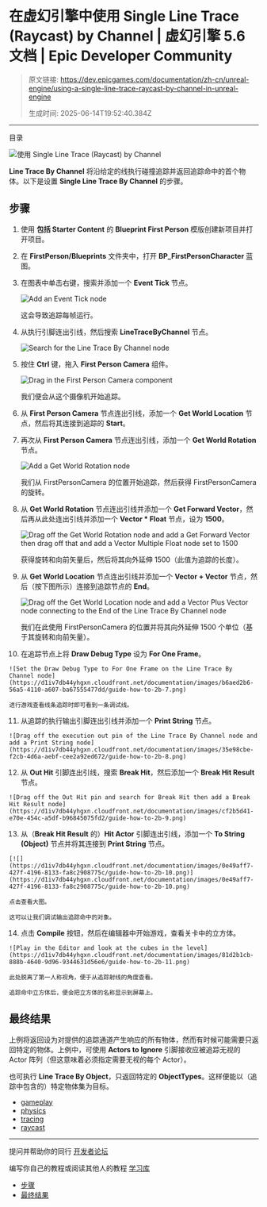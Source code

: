 # 在虚幻引擎中使用 Single Line Trace (Raycast) by Channel | 虚幻引擎 5.6 文档 | Epic Developer Community

> 原文链接: https://dev.epicgames.com/documentation/zh-cn/unreal-engine/using-a-single-line-trace-raycast-by-channel-in-unreal-engine
> 
> 生成时间: 2025-06-14T19:52:40.384Z

---

目录

![使用 Single Line Trace (Raycast) by Channel](https://dev.epicgames.com/community/api/documentation/image/5fb64e9d-6a6e-49e5-81e9-352c574d7aa0?resizing_type=fill&width=1920&height=335)

**Line Trace By Channel** 将沿给定的线执行碰撞追踪并返回追踪命中的首个物体。以下是设置 **Single Line Trace By Channel** 的步骤。

## 步骤

1.  使用 **包括 Starter Content** 的 **Blueprint First Person** 模版创建新项目并打开项目。
    
2.  在 **FirstPerson/Blueprints** 文件夹中，打开 **BP\_FirstPersonCharacter** 蓝图。
    
3.  在图表中单击右键，搜索并添加一个 **Event Tick** 节点。
    
    ![Add an Event Tick node](https://d1iv7db44yhgxn.cloudfront.net/documentation/images/8358be8c-a572-406c-b5b9-66c0a6626d66/guide-how-to-2b-1.png)
    
    这会导致追踪每帧运行。
    
4.  从执行引脚连出引线，然后搜索 **LineTraceByChannel** 节点。
    
    ![Search for the Line Trace By Channel node](https://d1iv7db44yhgxn.cloudfront.net/documentation/images/80baa825-6b3c-4967-a49a-d0e5cc933d74/guide-how-to-2b-2.png)
5.  按住 **Ctrl** 键，拖入 **First Person Camera** 组件。
    
    ![Drag in the First Person Camera component](https://d1iv7db44yhgxn.cloudfront.net/documentation/images/7c2ab140-2aba-4d51-9055-5eaad1baa21d/guide-how-to-2b-3.png)
    
    我们便会从这个摄像机开始追踪。
    
6.  从 **First Person Camera** 节点连出引线，添加一个 **Get World Location** 节点，然后将其连接到追踪的 **Start**。
    
7.  再次从 **First Person Camera** 节点连出引线，添加一个 **Get World Rotation** 节点。
    
    ![Add a Get World Rotation node](https://d1iv7db44yhgxn.cloudfront.net/documentation/images/cc4a4c5a-cfa3-43d2-a2e8-e3232fefd408/guide-how-to-2b-4.png)
    
    我们从 FirstPersonCamera 的位置开始追踪，然后获得 FirstPersonCamera 的旋转。
    
8.  从 **Get World Rotation** 节点连出引线并添加一个 **Get Forward Vector**，然后再从此处连出引线并添加一个 **Vector \* Float** 节点，设为 **1500**。
    
    ![Drag off the Get World Rotation node and add a Get Forward Vector then drag off that and add a Vector Multiple Float node set to 1500](https://d1iv7db44yhgxn.cloudfront.net/documentation/images/e6332b8a-cbdd-487f-bf92-62d09c392d52/guide-how-to-2b-5.png)
    
    获得旋转和向前矢量后，然后将其向外延伸 1500（此值为追踪的长度）。
    
9.  从 **Get World Location** 节点连出引线并添加一个 **Vector + Vector** 节点，然后（按下图所示）连接到追踪节点的 **End**。
    
    ![Drag off the Get World Location node and add a Vector Plus Vector node connecting to the End of the Line Trace By Channel node](https://d1iv7db44yhgxn.cloudfront.net/documentation/images/02653beb-a94b-4d26-9c7f-ca2cd9fcf44f/guide-how-to-2b-6.png)
    
    我们在此使用 FirstPersonCamera 的位置并将其向外延伸 1500 个单位（基于其旋转和向前矢量）。
    
10.  在追踪节点上将 **Draw Debug Type** 设为 **For One Frame**。
    
    ![Set the Draw Debug Type to For One Frame on the Line Trace By Channel node](https://d1iv7db44yhgxn.cloudfront.net/documentation/images/b6aed2b6-56a5-4110-a607-ba67555477dd/guide-how-to-2b-7.png)
    
    进行游戏查看线条追踪时即可看到一条调试线。
    
11.  从追踪的执行输出引脚连出引线并添加一个 **Print String** 节点。
    
    ![Drag off the execution out pin of the Line Trace By Channel node and add a Print String node](https://d1iv7db44yhgxn.cloudfront.net/documentation/images/35e98cbe-f2cb-4d6a-aebf-cee2a92ed672/guide-how-to-2b-8.png)
12.  从 **Out Hit** 引脚连出引线，搜索 **Break Hit**，然后添加一个 **Break Hit Result** 节点。
    
    ![Drag off the Out Hit pin and search for Break Hit then add a Break Hit Result node](https://d1iv7db44yhgxn.cloudfront.net/documentation/images/cf2b5d41-e70e-454c-a5df-b96845075fd2/guide-how-to-2b-9.png)
13.  从（**Break Hit Result** 的）**Hit Actor** 引脚连出引线，添加一个 **To String (Object)** 节点并将其连接到 **Print String** 节点。
    
    [![](https://d1iv7db44yhgxn.cloudfront.net/documentation/images/0e49aff7-427f-4196-8133-fa8c2908775c/guide-how-to-2b-10.png)](https://d1iv7db44yhgxn.cloudfront.net/documentation/images/0e49aff7-427f-4196-8133-fa8c2908775c/guide-how-to-2b-10.png)
    
    点击查看大图。
    
    这可以让我们调试输出追踪命中的对象。
    
14.  点击 **Compile** 按钮，然后在编辑器中开始游戏，查看关卡中的立方体。
    
    ![Play in the Editor and look at the cubes in the level](https://d1iv7db44yhgxn.cloudfront.net/documentation/images/81d2b1cb-888b-4640-9d96-9344631d56e6/guide-how-to-2b-11.png)
    
    此处脱离了第一人称视角，便于从追踪射线的角度查看。
    
    追踪命中立方体后，便会把立方体的名称显示到屏幕上。
    

## 最终结果

上例将返回设为对提供的追踪通道产生响应的所有物体，然而有时候可能需要只返回特定的物体。上例中，可使用 **Actors to Ignore** 引脚接收应被追踪无视的 Actor 阵列（但这意味着必须指定需要无视的每个 Actor）。

也可执行 **Line Trace By Object**，只返回特定的 **ObjectTypes**。这样便能以（追踪中包含的）特定物体集为目标。

-   [gameplay](https://dev.epicgames.com/community/search?query=gameplay)
-   [physics](https://dev.epicgames.com/community/search?query=physics)
-   [tracing](https://dev.epicgames.com/community/search?query=tracing)
-   [raycast](https://dev.epicgames.com/community/search?query=raycast)

* * *

提问并帮助你的同行 [开发者论坛](https://forums.unrealengine.com/categories?tag=unreal-engine)

编写你自己的教程或阅读其他人的教程 [学习库](https://dev.epicgames.com/community/unreal-engine/learning)

-   [步骤](/documentation/zh-cn/unreal-engine/using-a-single-line-trace-raycast-by-channel-in-unreal-engine#%E6%AD%A5%E9%AA%A4)
-   [最终结果](/documentation/zh-cn/unreal-engine/using-a-single-line-trace-raycast-by-channel-in-unreal-engine#%E6%9C%80%E7%BB%88%E7%BB%93%E6%9E%9C)